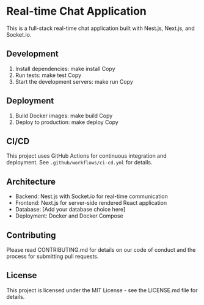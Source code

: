# Real-time Chat Application

This is a full-stack real-time chat application built with Nest.js, Next.js, and Socket.io.

## Development

1. Install dependencies:
make install
Copy
2. Run tests:
make test
Copy
3. Start the development servers:
make run
Copy
## Deployment

1. Build Docker images:
make build
Copy
2. Deploy to production:
make deploy
Copy
## CI/CD

This project uses GitHub Actions for continuous integration and deployment. See `.github/workflows/ci-cd.yml` for details.

## Architecture

- Backend: Nest.js with Socket.io for real-time communication
- Frontend: Next.js for server-side rendered React application
- Database: [Add your database choice here]
- Deployment: Docker and Docker Compose

## Contributing

Please read CONTRIBUTING.md for details on our code of conduct and the process for submitting pull requests.

## License

This project is licensed under the MIT License - see the LICENSE.md file for details.